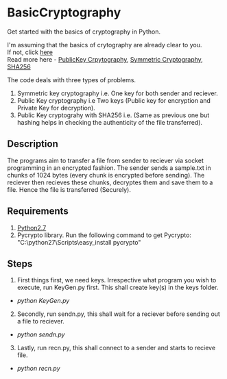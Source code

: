 # BasicCryptography
Get started with the basics of cryptography in Python.

I'm assuming that the basics of crytography are already clear to you.   
If not, click [here](https://en.wikipedia.org/wiki/Cryptography)  
Read more here - [PublicKey Crpytography](https://en.wikipedia.org/wiki/Public-key_cryptography), [Symmetric Cryptography](https://en.wikipedia.org/wiki/Symmetric-key_algorithm), [SHA256](https://en.wikipedia.org/wiki/Secure_Hash_Algorithms)  

The code deals with three types of problems.  
1. Symmetric key cryptography i.e. One key for both sender and reciever.  
2. Public Key cryptography i.e Two keys (Public key for encryption and Private Key for decryption).  
3. Public Key cryptograhy with SHA256 i.e. (Same as previous one but hashing helps in checking the authenticity of the file transferred).  

## Description
The programs aim to transfer a file from sender to reciever via socket programming in an encrypted fashion.
The sender sends a sample.txt in chunks of 1024 bytes (every chunk is encrypted before sending). The reciever then recieves these chunks, decryptes them and save them to a file. Hence the file is transferred (Securely).

## Requirements  
1. [Python2.7](https://www.python.org/ftp/python/2.7/python-2.7.amd64.msi)  
2. Pycrypto library. Run the following command to get Pycrypto: "C:\python27\Scripts\easy_install pycrypto"  

## Steps  
1. First things first, we need keys. Irrespective what program you wish to execute, run KeyGen.py first. This shall create key(s) in the keys folder.  
  + *python KeyGen.py*
2. Secondly, run sendn.py, this shall wait for a reciever before sending out a file to reciever. 
  + *python sendn.py*
3. Lastly, run recn.py, this shall connect to a sender and starts to recieve file.
  + *python recn.py*


